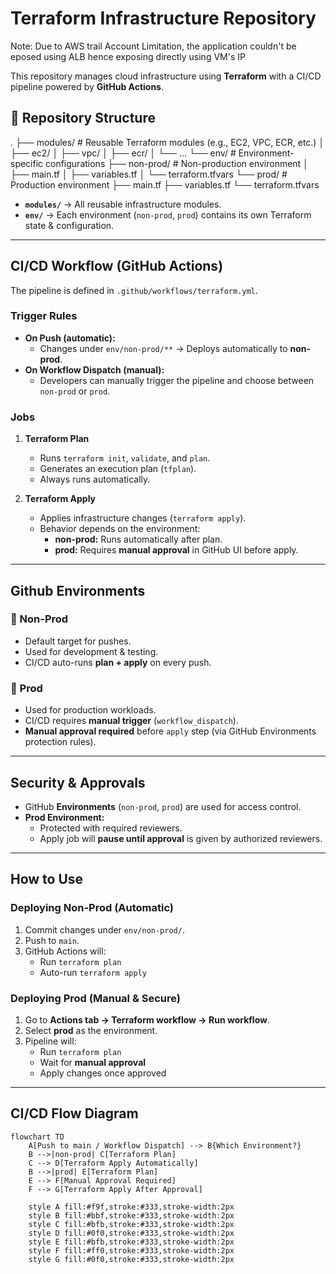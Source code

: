 # Terraform Infrastructure Repository

Note: Due to AWS trail Account Limitation, the application couldn't be eposed using ALB hence exposing directly using VM's IP

This repository manages cloud infrastructure using **Terraform** with a CI/CD pipeline powered by **GitHub Actions**.  

## 📂 Repository Structure

.
├── modules/ # Reusable Terraform modules (e.g., EC2, VPC, ECR, etc.)
│ ├── ec2/
│ ├── vpc/
│ ├── ecr/
│ └── ...
└── env/ # Environment-specific configurations
    ├── non-prod/ # Non-production environment
    │ ├── main.tf
    │ ├── variables.tf
    │ └── terraform.tfvars
    └── prod/ # Production environment
    ├── main.tf
    ├── variables.tf
    └── terraform.tfvars

- **`modules/`** → All reusable infrastructure modules.  
- **`env/`** → Each environment (`non-prod`, `prod`) contains its own Terraform state & configuration.  

---

## CI/CD Workflow (GitHub Actions)

The pipeline is defined in `.github/workflows/terraform.yml`.  

### Trigger Rules
- **On Push (automatic):**  
  - Changes under `env/non-prod/**` → Deploys automatically to **non-prod**.  
- **On Workflow Dispatch (manual):**  
  - Developers can manually trigger the pipeline and choose between `non-prod` or `prod`.  

### Jobs
1. **Terraform Plan**
   - Runs `terraform init`, `validate`, and `plan`.  
   - Generates an execution plan (`tfplan`).  
   - Always runs automatically.      

2. **Terraform Apply**
   - Applies infrastructure changes (`terraform apply`).  
   - Behavior depends on the environment:
     - **non-prod:** Runs automatically after plan.  
     - **prod:** Requires **manual approval** in GitHub UI before apply.  

---

##  Github Environments

### 🔹 Non-Prod
- Default target for pushes.  
- Used for development & testing.  
- CI/CD auto-runs **plan + apply** on every push.  

### 🔹 Prod
- Used for production workloads.  
- CI/CD requires **manual trigger** (`workflow_dispatch`).  
- **Manual approval required** before `apply` step (via GitHub Environments protection rules).  

---

## Security & Approvals
- GitHub **Environments** (`non-prod`, `prod`) are used for access control.  
- **Prod Environment:**  
  - Protected with required reviewers.  
  - Apply job will **pause until approval** is given by authorized reviewers.  

---

## How to Use

### Deploying Non-Prod (Automatic)
1. Commit changes under `env/non-prod/`.  
2. Push to `main`.  
3. GitHub Actions will:
   - Run `terraform plan`  
   - Auto-run `terraform apply`  

### Deploying Prod (Manual & Secure)
1. Go to **Actions tab → Terraform workflow → Run workflow**.  
2. Select **prod** as the environment.  
3. Pipeline will:
   - Run `terraform plan`  
   - Wait for **manual approval**  
   - Apply changes once approved  


---

## CI/CD Flow Diagram

```mermaid
flowchart TD
    A[Push to main / Workflow Dispatch] --> B{Which Environment?}
    B -->|non-prod| C[Terraform Plan]
    C --> D[Terraform Apply Automatically]
    B -->|prod| E[Terraform Plan]
    E --> F[Manual Approval Required]
    F --> G[Terraform Apply After Approval]

    style A fill:#f9f,stroke:#333,stroke-width:2px
    style B fill:#bbf,stroke:#333,stroke-width:2px
    style C fill:#bfb,stroke:#333,stroke-width:2px
    style D fill:#0f0,stroke:#333,stroke-width:2px
    style E fill:#bfb,stroke:#333,stroke-width:2px
    style F fill:#ff0,stroke:#333,stroke-width:2px
    style G fill:#0f0,stroke:#333,stroke-width:2px
